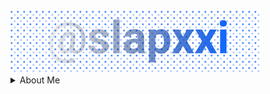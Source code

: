 
<link href="assets/styles.css" rel="stylesheet"/>
<div><img src="assets/bg.svg" /></div>

<details id="root">
  <summary>About Me</summary>
  <div><img src="assets/timeline.svg" /></div>
  </details>
